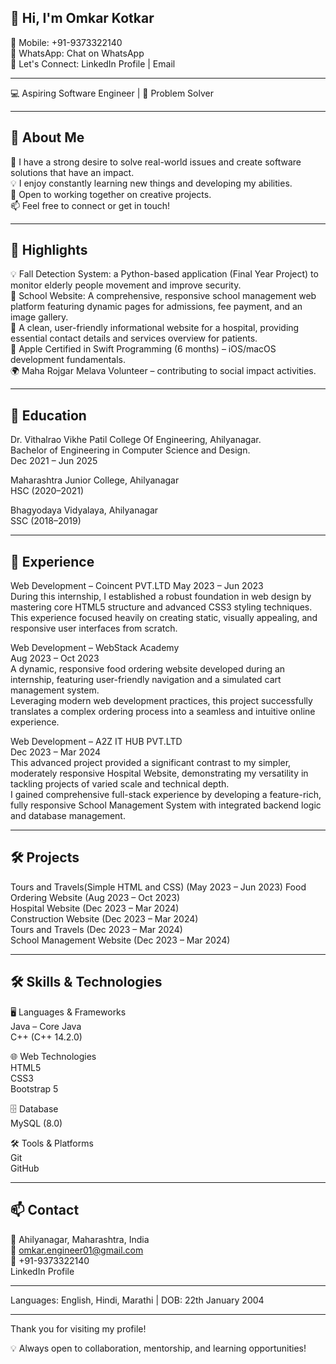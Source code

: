 👋 Hi, I'm Omkar Kotkar  
-----------------------


📱 Mobile: +91-9373322140  
💬 WhatsApp: Chat on WhatsApp  
🤝 Let's Connect: LinkedIn Profile | Email  
______________________________________________________________________________________________________________________________________________________________________
💻 Aspiring Software Engineer | 🚀 Problem Solver 
______________________________________________________________________________________________________________________________________________________________________


🚀 About Me  
------------
🔭 I have a strong desire to solve real-world issues and create software solutions that have an impact.    
💡 I enjoy constantly learning new things and developing my abilities.  
🤝 Open to working together on creative projects.  
📫 Feel free to connect or get in touch!  

____________________________________________________________________________________________________________________________________________________________________

🚀 Highlights  
--------------
💡 Fall Detection System: a Python-based application (Final Year Project) to monitor elderly people movement and improve security.   
🏫 School Website: A comprehensive, responsive school management web platform featuring dynamic pages for admissions, fee payment, and an image gallery.  
🏫 A clean, user-friendly informational website for a hospital, providing essential contact details and services overview for patients.  
🍏 Apple Certified in Swift Programming (6 months) – iOS/macOS development fundamentals.  
🌍 Maha Rojgar Melava Volunteer – contributing to social impact activities.  

_____________________________________________________________________________________________________________________________________________________________________

🏫 Education  
-------------
Dr. Vithalrao Vikhe Patil College Of Engineering, Ahilyanagar.  
Bachelor of Engineering in Computer Science and Design.  
Dec 2021 – Jun 2025  

Maharashtra Junior College, Ahilyanagar  
HSC (2020–2021)   

Bhagyodaya Vidyalaya, Ahilyanagar  
SSC (2018–2019)  

_____________________________________________________________________________________________________________________________________________________________________

💼 Experience  
--------------
Web Development – Coincent PVT.LTD 
May 2023 – Jun 2023  
During this internship, I established a robust foundation in web design by mastering core HTML5 structure and advanced CSS3 styling techniques.   
This experience focused heavily on creating static, visually appealing, and responsive user interfaces from scratch.  

Web Development – WebStack Academy  
Aug 2023 – Oct 2023  
A dynamic, responsive food ordering website developed during an internship, featuring user-friendly navigation and a simulated cart management system.  
Leveraging modern web development practices, this project successfully translates a complex ordering process into a seamless and intuitive online experience.  

Web Development – A2Z IT HUB PVT.LTD  
Dec 2023 – Mar 2024  
This advanced project provided a significant contrast to my simpler, moderately responsive Hospital Website, demonstrating my versatility in tackling projects of varied scale and technical depth.  
I gained comprehensive full-stack experience by developing a feature-rich, fully responsive School Management System with integrated backend logic and database management.  

______________________________________________________________________________________________________________________________________________________________________

🛠️ Projects  
------------
Tours and Travels(Simple HTML and CSS) (May 2023 – Jun 2023) 
Food Ordering Website (Aug 2023 – Oct 2023)  
Hospital Website (Dec 2023 – Mar 2024)  
Construction Website (Dec 2023 – Mar 2024)  
Tours and Travels (Dec 2023 – Mar 2024)  
School Management Website (Dec 2023 – Mar 2024)  

______________________________________________________________________________________________________________________________________________________________________

🛠️ Skills & Technologies  
-------------------------
🖥️ Languages & Frameworks  
Java – Core Java  
C++ (C++ 14.2.0)  

🌐 Web Technologies  
HTML5  
CSS3  
Bootstrap 5  

🗄️ Database  
MySQL (8.0)  

🛠️ Tools & Platforms  
Git  
GitHub  

______________________________________________________________________________________________________________________________________________________________________

📫 Contact  
-----------
📍 Ahilyanagar, Maharashtra, India  
📧 omkar.engineer01@gmail.com  
📱 +91-9373322140  
LinkedIn Profile  

_____________________________________________________________________________________________________________________________________________________________________

Languages: English, Hindi, Marathi | DOB: 22th January 2004  
_____________________________________________________________________________________________________________________________________________________________________
Thank you for visiting my profile!

💡 Always open to collaboration, mentorship, and learning opportunities!
